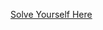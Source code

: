 [Solve Yourself Here](https://www.hackerrank.com/challenges/solve-me-first/problem?isFullScreen=true)